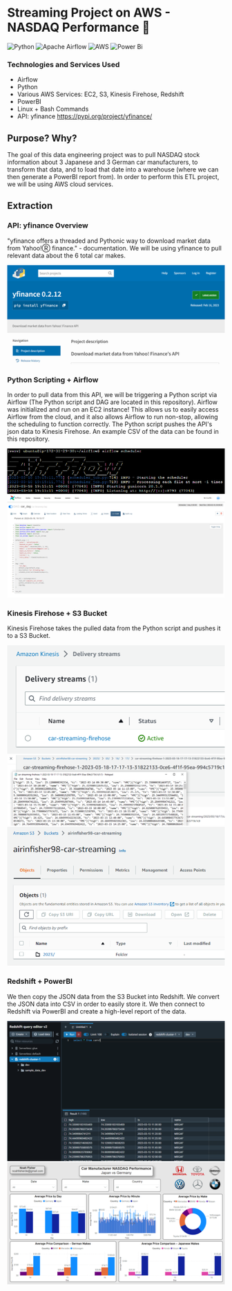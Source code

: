 # Streaming Project on AWS - NASDAQ Performance :red_car:

![Python](https://img.shields.io/badge/python-3670A0?style=for-the-badge&logo=python&logoColor=ffdd54)
![Apache Airflow](https://img.shields.io/badge/Apache%20Airflow-017CEE?style=for-the-badge&logo=Apache%20Airflow&logoColor=white)
![AWS](https://img.shields.io/badge/AWS-%23FF9900.svg?style=for-the-badge&logo=amazon-aws&logoColor=white)
![Power Bi](https://img.shields.io/badge/power_bi-F2C811?style=for-the-badge&logo=powerbi&logoColor=black)

### Technologies and Services Used
- Airflow
- Python
- Various AWS Services: EC2, S3, Kinesis Firehose, Redshift
- PowerBI
- Linux + Bash Commands
- API: yfinance https://pypi.org/project/yfinance/

## Purpose? Why?
The goal of this data engineering project was to pull NASDAQ stock information about 3 Japanese and 3 German car manufacturers, to transform that data, and to load that date into a warehouse (where we can then generate a PowerBI report from). In order to perform this ETL project, we will be using AWS cloud services.

## Extraction
### API: yfinance Overview
"yfinance offers a threaded and Pythonic way to download market data from Yahoo!Ⓡ finance." - documentation.
We will be using yfinance to pull relevant data about the 6 total car makes.

![alt text](https://github.com/airincs/streaming-project-car/blob/main/images/yfinance.PNG)

### Python Scripting + Airflow
In order to pull data from this API, we will be triggering a Python script via Airflow (The Python script and DAG are located in this repository).
Airflow was initialized and run on an EC2 instance! This allows us to easily access Airflow from the cloud, and it also allows Airflow to run non-stop, allowing the scheduling to function correctly. The Python script pushes the API's json data to Kinesis Firehose. An example CSV of the data can be found in this repository.

![alt text](https://github.com/airincs/streaming-project-car/blob/main/images/Airflow%20Startup.PNG)
![alt text](https://github.com/airincs/streaming-project-car/blob/main/images/Airflow%20Dag.PNG)

### Kinesis Firehose + S3 Bucket
Kinesis Firehose takes the pulled data from the Python script and pushes it to a S3 Bucket.

![alt text](https://github.com/airincs/streaming-project-car/blob/main/images/firehose%20name.PNG)
![alt text](https://github.com/airincs/streaming-project-car/blob/main/images/jsonoutput.PNG)
![alt text](https://github.com/airincs/streaming-project-car/blob/main/images/carbuckets3.PNG)

### Redshift + PowerBI
We then copy the JSON data from the S3 Bucket into Redshift. We convert the JSON data into CSV in order to easily store it. We then connect to Redshift via PowerBI and create a high-level report of the data.

![alt text](https://github.com/airincs/streaming-project-car/blob/main/images/redshift%20query.PNG)
![alt text](https://github.com/airincs/streaming-project-car/blob/main/images/PowerBI.PNG)
